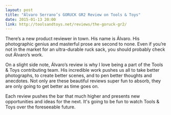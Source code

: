 ```yaml
---
layout: post
title: "Álvaro Serrano’s GORUCK GR2 Review on Tools & Toys"
date: 2015-01-13 20:00
link: http://toolsandtoys.net/reviews/the-goruck-gr2/
---
```

 
There’s a new product reviewer in town. His name is Álvaro. His photographic genius and masterful prose are second to none. Even if you’re not in the market for an ultra-durable ruck sack, you should probably check out Álvaro’s work.
 
On a slight side note, Álvaro’s review is why I love being a part of the Tools & Toys contributing team. His incredible work pushes us all to take better photographs, to create better scenes, and to pen better thoughts and anecdotes. Not only are these beautiful reviews super fun to absorb, they are only going to get better as time goes on. 

Each review pushes the bar that much higher and presents new opportunities and ideas for the next. It's going to be fun to watch Tools & Toys over the foreseeable future. 